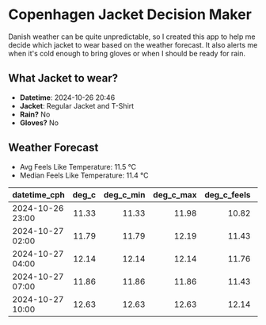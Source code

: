
# Copenhagen Jacket Decision Maker

Danish weather can be quite unpredictable, so I created this app to help me decide which jacket to wear based on the weather forecast. 
It also alerts me when it's cold enough to bring gloves or when I should be ready for rain.

## What Jacket to wear?

- **Datetime**: 2024-10-26 20:46
- **Jacket**: Regular Jacket and T-Shirt
- **Rain?** No
- **Gloves?** No

## Weather Forecast
- Avg Feels Like Temperature: 11.5 °C
- Median Feels Like Temperature: 11.4 °C

| datetime_cph     |   deg_c |   deg_c_min |   deg_c_max |   deg_c_feels | weather   | wind   | rain   |
|:-----------------|--------:|------------:|------------:|--------------:|:----------|:-------|:-------|
| 2024-10-26 23:00 |   11.33 |       11.33 |       11.98 |         10.82 | Clouds    | Low    | None   |
| 2024-10-27 02:00 |   11.79 |       11.79 |       12.19 |         11.43 | Clouds    | High   | None   |
| 2024-10-27 04:00 |   12.14 |       12.14 |       12.14 |         11.76 | Clouds    | High   | None   |
| 2024-10-27 07:00 |   11.86 |       11.86 |       11.86 |         11.43 | Clouds    | High   | None   |
| 2024-10-27 10:00 |   12.63 |       12.63 |       12.63 |         12.14 | Clouds    | Low    | None   |
        